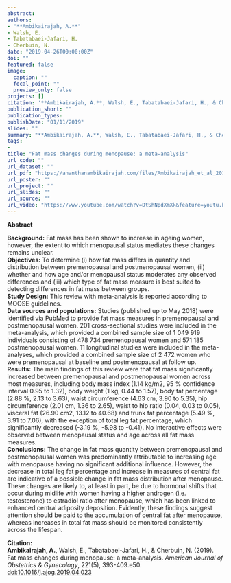 ```yaml
---
abstract: 
authors:
- "**Ambikairajah, A.**"
- Walsh, E.
- Tabatabaei-Jafari, H.
- Cherbuin, N.
date: "2019-04-26T00:00:00Z"
doi: ""
featured: false
image:
  caption: ""
  focal_point: ""
  preview_only: false
projects: []
citation: '**Ambikairajah, A.**, Walsh, E., Tabatabaei-Jafari, H., & Cherbuin, N. (2019). Fat mass changes during menopause: a meta-analysis. *American Journal of Obstetrics & Gynecology*, 221(5), 393-409.e50. [doi:10.1016/j.ajog.2019.04.023](https://doi.org/10.1016/j.ajog.2019.04.023)'
publication_short: ""
publication_types:
publishDate: "01/11/2019"
slides: ""
summary: "**Ambikairajah, A.**, Walsh, E., Tabatabaei-Jafari, H., & Cherbuin, N. (2019). Fat mass changes during menopause: a meta-analysis. *American Journal of Obstetrics & Gynecology*, *221*(5), 393-409.e50. [doi:10.1016/j.ajog.2019.04.023](https://doi.org/10.1016/j.ajog.2019.04.023)"
tags:
- 
title: "Fat mass changes during menopause: a meta-analysis"
url_code: ""
url_dataset: ""
url_pdf: "https://ananthanambikairajah.com/files/Ambikairajah_et_al_2019_Fat_mass_changes_AJOG.pdf"
url_poster: ""
url_project: ""
url_slides: ""
url_source: ""
url_video: "https://www.youtube.com/watch?v=DtShNpdXmXk&feature=youtu.be&fbclid=IwAR3dg_9__m4EE9LLU-9qwaL96qEVe875A0B9Bfbiw0ehWH4TmEb_pctcMSY"
---
```

**Abstract**   

**Background:** Fat mass has been shown to increase in ageing women, however, the extent to which menopausal status mediates these changes remains unclear.   
**Objectives:** To determine (i) how fat mass differs in quantity and distribution between premenopausal and postmenopausal women, (ii) whether and how age and/or menopausal status moderates any observed differences and (iii) which type of fat mass measure is best suited to detecting differences in fat mass between groups.   
**Study Design:** This review with meta-analysis is reported according to MOOSE guidelines.   
**Data sources and populations:** Studies (published up to May 2018) were identified via PubMed to provide fat mass measures in premenopausal and postmenopausal women. 201 cross-sectional studies were included in the meta-analysis, which provided a combined sample size of 1 049 919 individuals consisting of 478 734 premenopausal women and 571 185 postmenopausal women. 11 longitudinal studies were included in the meta-analyses, which provided a combined sample size of 2 472 women who were premenopausal at baseline and postmenopausal at follow up.   
**Results:** The main findings of this review were that fat mass significantly increased between premenopausal and postmenopausal women across most measures, including body mass index (1.14 kg/m2, 95 % confidence interval 0.95 to 1.32), body weight (1 kg, 0.44 to 1.57), body fat percentage (2.88 %, 2.13 to 3.63), waist circumference (4.63 cm, 3.90 to 5.35), hip circumference (2.01 cm, 1.36 to 2.65), waist to hip ratio (0.04, 0.03 to 0.05), visceral fat (26.90 cm2, 13.12 to 40.68) and trunk fat percentage (5.49 %, 3.91 to 7.06), with the exception of total leg fat percentage, which significantly decreased (-3.19 %, -5.98 to -0.41). No interactive effects were observed between menopausal status and age across all fat mass measures.   
**Conclusions:** The change in fat mass quantity between premenopausal and postmenopausal women was predominantly attributable to increasing age with menopause having no significant additional influence. However, the decrease in total leg fat percentage and increase in measures of central fat are indicative of a possible change in fat mass distribution after menopause. These changes are likely to, at least in part, be due to hormonal shifts that occur during midlife with women having a higher androgen (i.e. testosterone) to estradiol ratio after menopause, which has been linked to enhanced central adiposity deposition. Evidently, these findings suggest attention should be paid to the accumulation of central fat after menopause, whereas increases in total fat mass should be monitored consistently across the lifespan.    

**Citation:**    
**Ambikairajah, A.**, Walsh, E., Tabatabaei-Jafari, H., & Cherbuin, N. (2019). Fat mass changes during menopause: a meta-analysis. *American Journal of Obstetrics & Gynecology*, 221(5), 393-409.e50. [doi:10.1016/j.ajog.2019.04.023](https://doi.org/10.1016/j.ajog.2019.04.023)